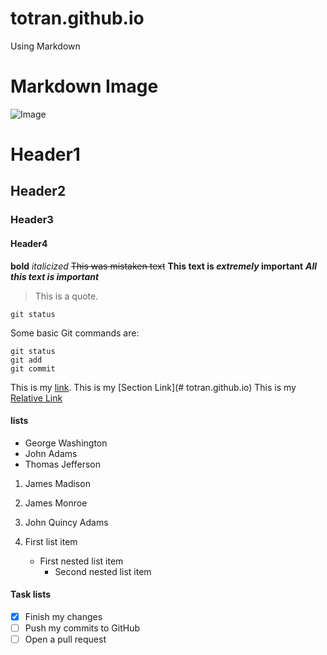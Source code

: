 # totran.github.io
Using Markdown

# Markdown Image
![Image](https://upload.wikimedia.org/wikipedia/commons/thumb/4/48/Markdown-mark.svg/1200px-Markdown-mark.svg.png)

# Header1
## Header2
### Header3
#### Header4
**bold**
*italicized*
~~This was mistaken text~~
**This text is _extremely_ important**
***All this text is important***

> This is a quote.

`git status`

Some basic Git commands are:
```
git status
git add
git commit
```

This is my [link](https://github.com/tommytran-8/totran.github.io.git).
This is my [Section Link](# totran.github.io)
This is my [Relative Link](./README.md)

#### lists
- George Washington
- John Adams
- Thomas Jefferson

1. James Madison
2. James Monroe
3. John Quincy Adams

1. First list item
   - First nested list item
     - Second nested list item

#### Task lists
- [x] Finish my changes
- [ ] Push my commits to GitHub
- [ ] Open a pull request
